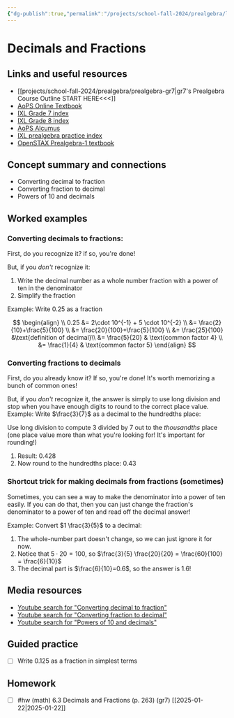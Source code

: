 ```yaml
---
{"dg-publish":true,"permalink":"/projects/school-fall-2024/prealgebra/lessons/6-3-decimals-and-fractions/"}
---
```



#  Decimals and Fractions

## Links and useful resources 

- [[projects/school-fall-2024/prealgebra/prealgebra-gr7\|gr7's Prealgebra Course Outline START HERE<<<]]
- [AoPS Online Textbook](https://artofproblemsolving.com/ebooks/prealgebra-ebook/c0toc)
- [IXL Grade 7 index](https://www.ixl.com/math/grade-7)
- [IXL Grade 8 index](https://www.ixl.com/math/grade-8)
- [AoPS Alcumus](https://artofproblemsolving.com/teacher/students)
- [IXL prealgebra practice index](https://www.ixl.com/math/grade-7)
- [OpenSTAX Prealgebra-1 textbook](https://openstax.org/books/prealgebra-2e/pages/1-introduction)



## Concept summary and connections


- Converting decimal to fraction 
- Converting fraction to decimal 
- Powers of 10 and decimals 

## Worked examples

### Converting decimals to fractions:

First, do you recognize it? if so, you're done!

But, if you *don't* recognize it:
1. Write the decimal number as a whole number fraction with a power of ten in the denominator
2. Simplify the fraction

Example: Write 0.25 as a fraction

$$
\begin{align} \\
0.25 &= 2\cdot 10^{-1} + 5 \cdot 10^{-2} \\
&= \frac{2}{10}+\frac{5}{100} \\
&= \frac{20}{100}+\frac{5}{100} \\
&= \frac{25}{100} &\text{definition of decimal}\\
&= \frac{5}{20} & \text{common factor 4} \\
&= \frac{1}{4} & \text{common factor 5}
\end{align}
$$

### Converting fractions to decimals

First, do you already know it? If so, you're done! It's worth memorizing a bunch of common ones!

But, if you *don't* recognize it, the answer is simply to use long division and stop when you have enough digits to round to the correct place value. 
Example: Write $\frac{3}{7}$ as a decimal to the hundredths place:

Use long division to compute 3 divided by 7 out to the *thousandths* place (one place value more than what you're looking for! It's important for rounding!)
1. Result: $0.428$
2. Now round to the hundredths place: $0.43$

### Shortcut trick for making decimals from fractions (sometimes)

Sometimes, you can see a way to make the denominator into a power of ten easily. If you can do that, then you can just change the fraction's denominator to a power of ten and read off the decimal answer! 

Example: Convert $1 \frac{3}{5}$ to a decimal:
1. The whole-number part doesn't change, so we can just ignore it for now.
2. Notice that $5\cdot 20 = 100$, so $\frac{3}{5} \frac{20}{20} = \frac{60}{100} = \frac{6}{10}$
3. The decimal part is $\frac{6}{10}=0.6$, so the answer is 1.6!

## Media resources

- [Youtube search for "Converting decimal to fraction"](https://www.youtube.com/results?search_query=Converting%20decimal%20to%20fraction)  
- [Youtube search for "Converting fraction to decimal"](https://www.youtube.com/results?search_query=Converting%20fraction%20to%20decimal)  
- [Youtube search for "Powers of 10 and decimals"](https://www.youtube.com/results?search_query=Powers%20of%2010%20and%20decimals)  

## Guided practice


- [ ] Write 0.125 as a fraction in simplest terms  


## Homework


- [ ] #hw (math) 6.3 Decimals and Fractions (p. 263) (gr7) [[2025-01-22\|2025-01-22]] 

